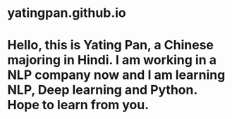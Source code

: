 # yatingpan.github.io

# Hello, this is Yating Pan, a Chinese majoring in Hindi. I am working in a NLP company now and I am learning NLP, Deep learning and Python. Hope to learn from you.
